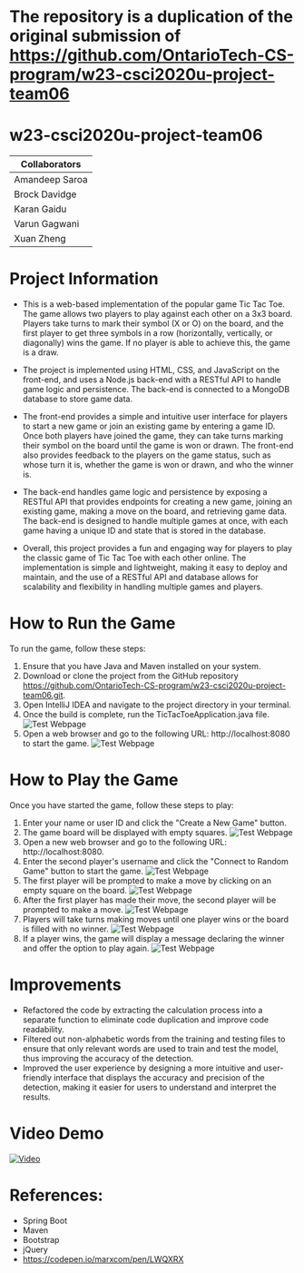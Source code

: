 # The repository is a duplication of the original submission of https://github.com/OntarioTech-CS-program/w23-csci2020u-project-team06
# w23-csci2020u-project-team06
| Collaborators |
| --- |
|Amandeep Saroa|
|Brock Davidge|
|Karan Gaidu|
|Varun Gagwani|
|Xuan Zheng|

# Project Information
- This is a web-based implementation of the popular game Tic Tac Toe. 
The game allows two players to play against each other on a 3x3 board. 
Players take turns to mark their symbol (X or O) on the board, and the first player to get three symbols in a row (horizontally, vertically, or diagonally) wins the game. 
If no player is able to achieve this, the game is a draw.

- The project is implemented using HTML, CSS, and JavaScript on the front-end, and uses a Node.js back-end with a RESTful API to handle game logic and persistence. 
The back-end is connected to a MongoDB database to store game data.

- The front-end provides a simple and intuitive user interface for players to start a new game or join an existing game by entering a game ID. 
Once both players have joined the game, they can take turns marking their symbol on the board until the game is won or drawn. 
The front-end also provides feedback to the players on the game status, such as whose turn it is, whether the game is won or drawn, and who the winner is.

- The back-end handles game logic and persistence by exposing a RESTful API that provides endpoints for creating a new game, joining an existing game, making a move on the board, and retrieving game data. 
The back-end is designed to handle multiple games at once, with each game having a unique ID and state that is stored in the database.

- Overall, this project provides a fun and engaging way for players to play the classic game of Tic Tac Toe with each other online. 
The implementation is simple and lightweight, making it easy to deploy and maintain, and the use of a RESTful API and database allows for scalability and flexibility in handling multiple games and players.

# How to Run the Game
To run the game, follow these steps:
1. Ensure that you have Java and Maven installed on your system.
2. Download or clone the project from the GitHub repository https://github.com/OntarioTech-CS-program/w23-csci2020u-project-team06.git.
3. Open IntelliJ IDEA and navigate to the project directory in your terminal.
4. Once the build is complete, run the TicTacToeApplication.java file.
![Test Webpage](/src/main/resources/static/images/build_complete.jpg)
5. Open a web browser and go to the following URL: http://localhost:8080 to start the game.
![Test Webpage](/src/main/resources/static/images/game_page.jpg)

# How to Play the Game
Once you have started the game, follow these steps to play:
1. Enter your name or user ID and click the "Create a New Game" button.
2. The game board will be displayed with empty squares.
![Test Webpage](/src/main/resources/static/images/createNewGame.jpg)
3. Open a new web browser and go to the following URL: http://localhost:8080.
4. Enter the second player's username and click the "Connect to Random Game" button to start the game.
![Test Webpage](/src/main/resources/static/images/connectRandomGame.jpg)
5. The first player will be prompted to make a move by clicking on an empty square on the board.
![Test Webpage](/src/main/resources/static/images/firstPlayerMove.jpg)
6. After the first player has made their move, the second player will be prompted to make a move.
![Test Webpage](/src/main/resources/static/images/secondPlayerMove.jpg)
7. Players will take turns making moves until one player wins or the board is filled with no winner.
![Test Webpage](/src/main/resources/static/images/noWins.jpg)
8. If a player wins, the game will display a message declaring the winner and offer the option to play again.
![Test Webpage](/src/main/resources/static/images/aPlayerWins.jpg)

# Improvements
- Refactored the code by extracting the calculation process into a separate function to eliminate code duplication and improve code readability.
- Filtered out non-alphabetic words from the training and testing files to ensure that only relevant words are used to train and test the model, thus improving the accuracy of the detection.
- Improved the user experience by designing a more intuitive and user-friendly interface that displays the accuracy and precision of the detection, making it easier for users to understand and interpret the results.


# Video Demo
[![Video](https://img.youtube.com/vi/WZLi76jSpbg/0.jpg)](https://youtu.be/WZLi76jSpbg)

# References:
- Spring Boot
- Maven
- Bootstrap
- jQuery
- https://codepen.io/marxcom/pen/LWQXRX
